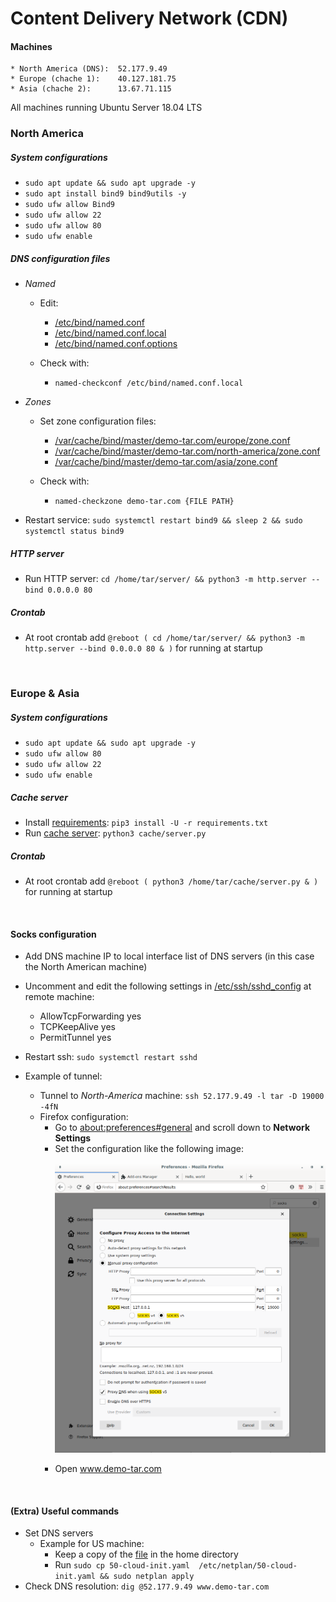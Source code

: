 # Content Delivery Network (CDN)

#### Machines
    * North America (DNS):  52.177.9.49
    * Europe (chache 1):    40.127.181.75
    * Asia (chache 2):      13.67.71.115

All machines running Ubuntu Server 18.04 LTS 

### North America

##### System configurations
* `sudo apt update && sudo apt upgrade -y`
* `sudo apt install bind9 bind9utils -y`
* `sudo ufw allow Bind9`
* `sudo ufw allow 22`
* `sudo ufw allow 80`
* `sudo ufw enable`
   
##### DNS configuration files
* <i>Named</i>
    * Edit:
        * [/etc/bind/named.conf](backup/named.conf)
        * [/etc/bind/named.conf.local](backup/named.conf.local)
        * [/etc/bind/named.conf.options](backup/named.conf.options)
        
    * Check with:
        * `named-checkconf /etc/bind/named.conf.local`

    
* <i>Zones</i>
    * Set  zone configuration files:     
        * [/var/cache/bind/master/demo-tar.com/europe/zone.conf](backup/europe-zone.conf)
        * [/var/cache/bind/master/demo-tar.com/north-america/zone.conf](backup/north-america-zone.conf)
        * [/var/cache/bind/master/demo-tar.com/asia/zone.conf](backup/asia-zone.conf)
        
    * Check with:
        * `named-checkzone demo-tar.com {FILE PATH}`
        
* Restart service: `sudo systemctl restart bind9 && sleep 2 && sudo systemctl status bind9`


##### HTTP server
* Run HTTP server: `cd /home/tar/server/ && python3 -m http.server --bind 0.0.0.0 80`

##### Crontab
* At root crontab add `@reboot ( cd /home/tar/server/ && python3 -m http.server --bind 0.0.0.0 80 & )` for running at startup

<br>

### Europe & Asia
##### System configurations
* `sudo apt update && sudo apt upgrade -y`
* `sudo ufw allow 80`
* `sudo ufw allow 22`
* `sudo ufw enable`

##### Cache server
* Install [requirements](Cache%20Server/requirements.txt): `pip3 install -U -r requirements.txt`
* Run [cache server](Cache%20Server/server.py): `python3 cache/server.py`


##### Crontab
* At root crontab add `@reboot ( python3 /home/tar/cache/server.py & )` for running at startup

<br>

#### Socks configuration
* Add DNS machine IP to local interface list of DNS servers (in this case the North American machine)
* Uncomment and edit the following settings in [/etc/ssh/sshd_config](backup/sshd_config) at remote machine:
    * AllowTcpForwarding yes
    * TCPKeepAlive yes
    * PermitTunnel yes   
* Restart ssh: `sudo systemctl restart sshd`

* Example of tunnel:
    * Tunnel to <i>North-America</i> machine: `ssh 52.177.9.49 -l tar -D 19000 -4fN`
    * Firefox configuration:
        * Go to <about:preferences#general> and scroll down to <b>Network Settings</b>
        * Set the configuration like the following image:
          <p align="center">
            <img src="images/firefox-configs.png">
          </p>
        * Open www.demo-tar.com
<br>

#### (Extra) Useful commands
* Set DNS servers <br>
    * Example for US machine:
        * Keep a copy of the [file](backup/set%20servers.yaml) in the home directory
        * Run `sudo cp 50-cloud-init.yaml  /etc/netplan/50-cloud-init.yaml && sudo netplan apply`
* Check DNS resolution: `dig @52.177.9.49 www.demo-tar.com`